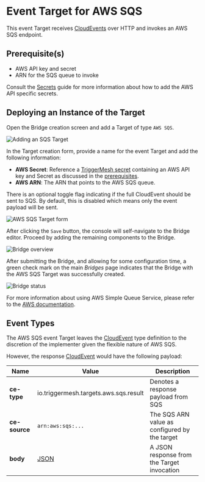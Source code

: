 # Event Target for AWS SQS

This event Target receives [CloudEvents][ce] over HTTP and invokes an AWS SQS endpoint.

## Prerequisite(s)

- AWS API key and secret
- ARN for the SQS queue to invoke

Consult the [Secrets](../guides/secrets.md) guide for more information about
how to add the AWS API specific secrets.

## Deploying an Instance of the Target

Open the Bridge creation screen and add a Target of type `AWS SQS`.

![Adding an SQS Target](../images/aws-targets/aws-sqs-bridge-create-1.png)

In the Target creation form, provide a name for the event Target and add the following information:

- **AWS Secret**: Reference a [TriggerMesh secret](../guides/secrets.md) containing an AWS API key and Secret as discussed in the [prerequisites](#prerequisites).
- **AWS ARN**: The ARN that points to the AWS SQS queue.

There is an optional toggle flag indicating if the full CloudEvent should be sent
to SQS. By default, this is disabled which means only the event payload
will be sent.

![AWS SQS Target form](../images/aws-targets/aws-sqs-bridge-create-2.png)

After clicking the `Save` button, the console will self-navigate to the Bridge editor. Proceed by adding the remaining components to the Bridge.

![Bridge overview](../images/aws-targets/aws-sqs-bridge-create-3.png)

After submitting the Bridge, and allowing for some configuration time, a green check mark on the main _Bridges_ page indicates that the Bridge with the AWS SQS Target was successfully created.

![Bridge status](../images/bridge-status-green.png)

For more information about using AWS Simple Queue Service, please refer to the [AWS documentation][docs].

## Event Types

The AWS SQS event Target leaves the [CloudEvent][ce] type definition to the discretion of
the implementer given the flexible nature of AWS SQS.

However, the response [CloudEvent][ce] would have the following payload:

| Name | Value | Description |
|---|---|---|
|**ce-type**|io.triggermesh.targets.aws.sqs.result|Denotes a response payload from SQS|
|**ce-source**|`arn:aws:sqs:...`|The SQS ARN value as configured by the target|
|**body**|[JSON][ce-jsonformat]|A JSON response from the Target invocation|



[ce]: https://cloudevents.io/
[docs]: https://docs.aws.amazon.com/sqs/
[ce-jsonformat]: https://github.com/cloudevents/spec/blob/v1.0/json-format.md
